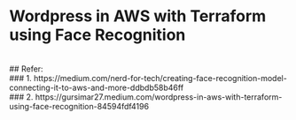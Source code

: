 # Wordpress in AWS with Terraform using Face Recognition
</br>
## Refer: <br>
### 1. https://medium.com/nerd-for-tech/creating-face-recognition-model-connecting-it-to-aws-and-more-ddbdb58b46ff <br>
### 2. https://gursimar27.medium.com/wordpress-in-aws-with-terraform-using-face-recognition-84594fdf4196
